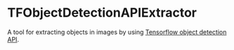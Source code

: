 # TFObjectDetectionAPIExtractor
 A tool for extracting objects in images by using [Tensorflow object detection API](https://github.com/tensorflow/models/tree/master/research/object_detection).
